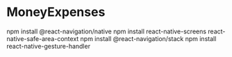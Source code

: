 # MoneyExpenses

npm install @react-navigation/native
npm install react-native-screens react-native-safe-area-context
npm install @react-navigation/stack
npm install react-native-gesture-handler